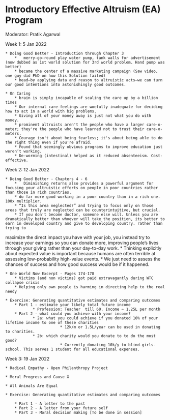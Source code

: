 # Introductory Effective Altruism (EA) Program

Moderator: Pratik Agarwal

Week 1: 5 Jan 2022

	* Doing Good Better - Introduction through Chapter 3
		*	merry-go-round play water pump, tank walls for advertisement (now dubbed as 1st world solution for 3rd world problem. Hand pump was better)
		* became the center of a massive marketing campaign (Saw video, one guy did PhD on how this Solution failed)
		* head—by applying data and reason to altruistic acts—we can turn our good intentions into astonishingly good outcomes.
		
	* On Caring
		* brain is simply incapable of scaling the care up by a billion times
		* Our internal care-feelings are woefully inadequate for deciding how to act in a world with big problems.
		* Giving all of your money away is just not what you do with money. 
		* prominent altruists aren't the people who have a larger care-o-meter; they're the people who have learned not to trust their care-o-meters.
		* Courage isn't about being fearless; it's about being able to do the right thing even if you're afraid.
		* Found that seemingly obvious programs to improve education just weren’t working. 
		* De-worming (intestinal) helped as it reduced absenteeism. Cost-effective.

Week 2: 12 Jan 2022

	* Doing Good Better - Chapters 4 - 6 
		*	Diminishing returns also provides a powerful argument for focusing your altruistic efforts on people in poor countries rather than those in rich countries.
		* do far more good working in a poor country than in a rich one. 100x multiplier.
		* “Is this area neglected?” and trying to focus only on those areas that truly are neglected can be counterintuitive, but crucial.
		* If you don't become doctor, someone else will. Unless you are dramatically better than whoever will take the position, its better to earn in developed country and give to developing country. rather than trying to
maximize the direct impact you have with your job, you instead try to increase your earnings so you can donate more, improving people’s lives through your giving rather than your day-to-day work.
		* Thinking explicitly about expected value is important because humans are often terrible at assessing low-probability high-value events.
		* We just need to assess the chances of success and how good success would be if it happened.
		
	* One World Now Excerpt - Pages 174-178
		* Victims (and non victims) got paid extravagantly during WTC collapse crisis
		* Helping only own people is harming in directing help to the real needy
		
	* Exercise: Generating quantitative estimates and comparing outcomes
		* Part 1 - estimate your likely total future income
				* Profession: Teacher  till 60. Income ~ 1.25L per month
		* Part 2 - what could you achieve with your income?
				* 2a: what you could achieve if you donated 10% of your lifetime income to one of these charities
							* 12k/m or 1.5L/year can be used in donating to charities. 
				* 2b: which charity would you donate to to do the most good? 
							* Currently donating 10k/y to blind-girls-school. This serves 1 student for all educational expenses.

Week 3: 19 Jan 2022

	* Radical Empathy - Open Philanthropy Project
	
	* Moral Progress and Cause X
	
	* All Animals Are Equal
	
	* Exercise: Generating quantitative estimates and comparing outcomes
	
		* Part 1 - A letter to the past
		* Part 2 - A letter from your future self
		* Part 3 - Moral decision making [To be done in session] 